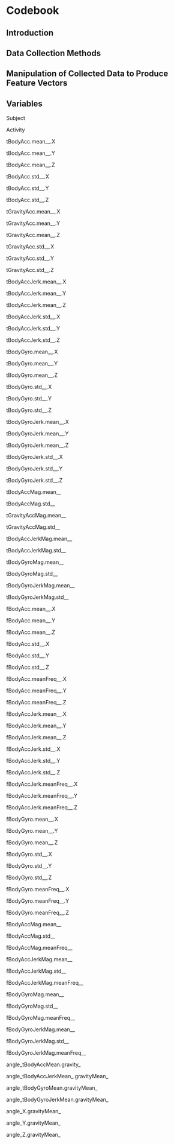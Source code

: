 # Codebook

## Introduction

## Data Collection Methods

## Manipulation of Collected Data to Produce Feature Vectors

## Variables

Subject

Activity

tBodyAcc.mean__.X

tBodyAcc.mean__.Y

tBodyAcc.mean__.Z

tBodyAcc.std__.X

tBodyAcc.std__.Y

tBodyAcc.std__.Z

tGravityAcc.mean__.X

tGravityAcc.mean__.Y

tGravityAcc.mean__.Z

tGravityAcc.std__.X

tGravityAcc.std__.Y

tGravityAcc.std__.Z

tBodyAccJerk.mean__.X

tBodyAccJerk.mean__.Y

tBodyAccJerk.mean__.Z

tBodyAccJerk.std__.X

tBodyAccJerk.std__.Y

tBodyAccJerk.std__.Z

tBodyGyro.mean__.X

tBodyGyro.mean__.Y

tBodyGyro.mean__.Z

tBodyGyro.std__.X

tBodyGyro.std__.Y

tBodyGyro.std__.Z

tBodyGyroJerk.mean__.X

tBodyGyroJerk.mean__.Y

tBodyGyroJerk.mean__.Z

tBodyGyroJerk.std__.X

tBodyGyroJerk.std__.Y

tBodyGyroJerk.std__.Z

tBodyAccMag.mean__

tBodyAccMag.std__

tGravityAccMag.mean__

tGravityAccMag.std__

tBodyAccJerkMag.mean__

tBodyAccJerkMag.std__

tBodyGyroMag.mean__

tBodyGyroMag.std__

tBodyGyroJerkMag.mean__

tBodyGyroJerkMag.std__

fBodyAcc.mean__.X

fBodyAcc.mean__.Y

fBodyAcc.mean__.Z

fBodyAcc.std__.X

fBodyAcc.std__.Y

fBodyAcc.std__.Z

fBodyAcc.meanFreq__.X

fBodyAcc.meanFreq__.Y

fBodyAcc.meanFreq__.Z

fBodyAccJerk.mean__.X

fBodyAccJerk.mean__.Y

fBodyAccJerk.mean__.Z

fBodyAccJerk.std__.X

fBodyAccJerk.std__.Y

fBodyAccJerk.std__.Z

fBodyAccJerk.meanFreq__.X

fBodyAccJerk.meanFreq__.Y

fBodyAccJerk.meanFreq__.Z

fBodyGyro.mean__.X

fBodyGyro.mean__.Y

fBodyGyro.mean__.Z

fBodyGyro.std__.X

fBodyGyro.std__.Y

fBodyGyro.std__.Z

fBodyGyro.meanFreq__.X

fBodyGyro.meanFreq__.Y

fBodyGyro.meanFreq__.Z

fBodyAccMag.mean__

fBodyAccMag.std__

fBodyAccMag.meanFreq__

fBodyAccJerkMag.mean__

fBodyAccJerkMag.std__

fBodyAccJerkMag.meanFreq__

fBodyGyroMag.mean__

fBodyGyroMag.std__

fBodyGyroMag.meanFreq__

fBodyGyroJerkMag.mean__

fBodyGyroJerkMag.std__

fBodyGyroJerkMag.meanFreq__

angle_tBodyAccMean.gravity_

angle_tBodyAccJerkMean_.gravityMean_

angle_tBodyGyroMean.gravityMean_

angle_tBodyGyroJerkMean.gravityMean_

angle_X.gravityMean_

angle_Y.gravityMean_

angle_Z.gravityMean_

